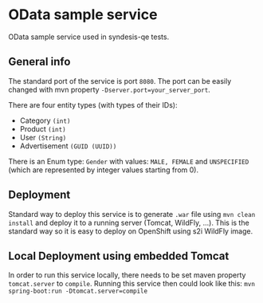 # OData sample service

OData sample service used in syndesis-qe tests.

## General info

The standard port of the service is port `8080`. The port can be easily changed with mvn property `-Dserver.port=your_server_port`.

There are four entity types (with types of their IDs):

 - Category `(int)`
 - Product `(int)`
 - User `(String)`
 - Advertisement `(GUID (UUID))`
 
There is an Enum type: `Gender` with values: `MALE, FEMALE` and `UNSPECIFIED` (which are represented by integer values starting from 0).

## Deployment

Standard way to deploy this service is to generate `.war` file using `mvn clean install` and deploy it to a running server (Tomcat, WildFly, ...). This is the standard way so it is easy to deploy on OpenShift using s2i WildFly image.

## Local Deployment using embedded Tomcat

In order to run this service locally, there needs to be set maven property `tomcat.server` to `compile`. Running this service then could look like this: `mvn spring-boot:run -Dtomcat.server=compile`
